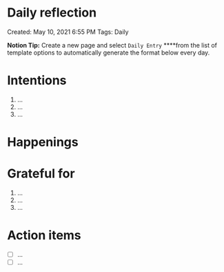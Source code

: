 # Daily reflection

Created: May 10, 2021 6:55 PM
Tags: Daily

**Notion Tip:** Create a new page and select `Daily Entry` ****from the list of template options to automatically generate the format below every day.

# Intentions

1. ...
2. ...
3. ...

# Happenings

# Grateful for

1. ...
2. ...
3. ...

# Action items

- [ ]  ...
- [ ]  ...